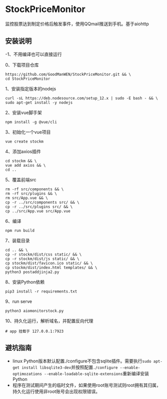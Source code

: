 # StockPriceMonitor
监控股票达到制定价格后触发事件，使用QQmail推送到手机。基于aiohttp

## 安装说明
-1、不用编译也可以直接运行

0、下载项目仓库

    https://github.com/GoodManWEN/StockPriceMonitor.git && \
    cd StockPriceMonitor
    
1、安装指定版本的nodejs

    curl -sL https://deb.nodesource.com/setup_12.x | sudo -E bash - && \
    sudo apt-get install -y nodejs
    
2、安装vue脚手架

    npm install -g @vue/cli

3、初始化一个vue项目

    vue create stockm 

4、添加axios插件

    cd stockm && \
    vue add axios && \
    cd ..

5、覆盖前端src

    rm -rf src/components && \
    rm -rf src/plugins && \
    rm src/App.vue && \
    cp -r ../src/components src/ && \
    cp -r ../src/plugins src/ && \
    cp ../src/App.vue src/App.vue
    
6、编译

    npm run build
 
7、装载目录

    cd .. && \
    cp -r stockm/dist/css static/ && \
    cp -r stockm/dist/js static/ && \
    cp stockm/dist/favicon.ico static/ && \
    cp stockm/dist/index.html templates/ && \
    python3 postaddjinja2.py

8、安装Python依赖

    pip3 install -r requirements.txt
    
9、run serve

    python3 aiomonitorstock.py

10、持久化运行，解析域名，并配置反向代理
    
    # app 挂载于 127.0.0.1:7923

## 避坑指南

 - linux Python版本默认配置./configure不包含sqlite插件。需要执行`sudo apt-get install libsqlite3-dev`并按照配置`./configure --enable-optimozations --enable-loadable-sqlite-extensions`重新编译安装Python
 - 程序在测试期间产生的临时文件，如果使用root账号测试则root拥有其归属，持久化运行使用非root账号会出现权限错误。
    
    
    
